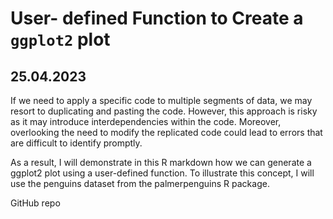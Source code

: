 # User- defined Function to Create a `ggplot2` plot

## 25.04.2023

If we need to apply a specific code to multiple segments of data, we may resort to duplicating and pasting the code. However, this approach is risky as it may introduce interdependencies within the code. Moreover, overlooking the need to modify the replicated code could lead to errors that are difficult to identify promptly.

As a result, I will demonstrate in this R markdown how we can generate a ggplot2 plot using a user-defined function. To illustrate this concept, I will use the penguins dataset from the palmerpenguins R package.

GitHub repo
